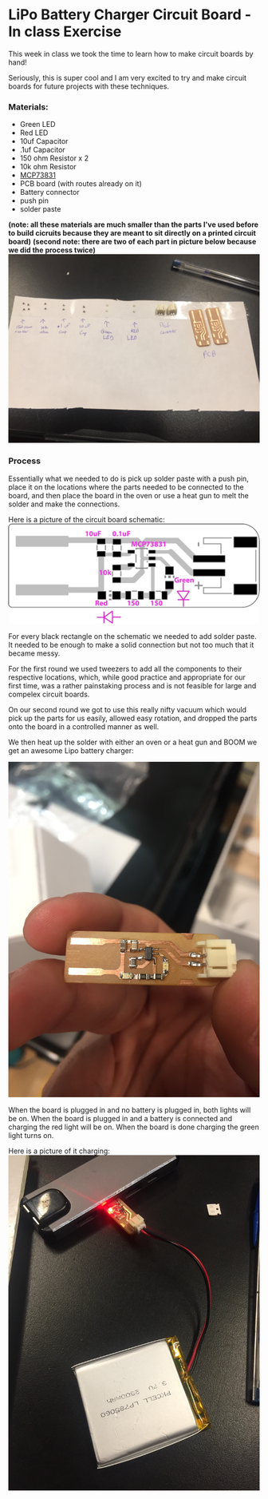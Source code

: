 # LiPo Battery Charger Circuit Board - In class Exercise

This week in class we took the time to learn how to make circuit boards by hand! 

Seriously, this is super cool and I am very excited to try and make circuit boards for future projects with these techniques. 

### Materials:
* Green LED
* Red LED
* 10uf Capacitor
* .1uf Capacitor
* 150 ohm Resistor x 2
* 10k ohm Resistor
* [MCP73831](https://www.microchip.com/wwwproducts/en/en024903)
* PCB board (with routes already on it)
* Battery connector
* push pin
* solder paste

__(note: all these materials are much smaller than the parts I've used before to build cicruits because they are meant to sit directly on a printed circuit board)__
__(second note: there are two of each part in picture below because we did the process twice)__
![Parts](pics/parts.JPG)

### Process

Essentially what we needed to do is pick up solder paste with a push pin, place it on the locations where the parts needed to be connected to the board, and then place the board in the oven or use a heat gun to melt the solder and make the connections.

Here is a picture of the circuit board schematic:
![Schematic](pics/schematic.jpg)

For every black rectangle on the schematic we needed to add solder paste. It needed to be enough to make a solid connection but not too much that it became messy. 

For the first round we used tweezers to add all the components to their respective locations, which, while good practice and appropriate for our first time, was a rather painstaking process and is not feasible for large and compelex circuit boards. 

On our second round we got to use this really nifty vacuum which would pick up the parts for us easily, allowed easy rotation, and dropped the parts onto the board in a controlled manner as well. 

We then heat up the solder with either an oven or a heat gun and BOOM we get an awesome Lipo battery charger:

![Finished product](pics/soldered_board.JPG)

When the board is plugged in and no battery is plugged in, both lights will be on. 
When the board is plugged in and a battery is connected and charging the red light will be on. 
When the board is done charging the green light turns on.

Here is a picture of it charging:
![Charging](pics/charging.JPG)
